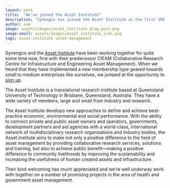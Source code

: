 ```yaml
---
layout: post
title:  "We've joined the Asset Institute"
description: "Synengco has joined the Asset Institute as the first SME solution provider"
author: sam
image: assets/images/asset_institute_blog_post.png
image-small: assets/images/asset_institute_icon.png
tags: asset-institute asset-management
---
```


Synengco and the [Asset Institute](http://assetinstitute.com/) have been working together for quite some time now, first with their predecessor CIEAM (Collaborative Research Centre for Infrastructure and Engineering Asset Management). When we heard that they have implemented a new membership type geared towards small to medium enterprises like ourselves, we jumped at the opportunity to [sign up](http://assetinstitute.com/become-a-member/).

The Asset Institute is a translational research institute based at Queensland University of Technology in Brisbane, Queensland, Australia. They have a wide variety of members, large and small from industry and research.

The Asset Institute develops new approaches to define and achieve best-practice economic, environmental and social performance. With the ability to connect private and public asset owners and operators, governments, development partners and aid agencies with a world-class, international network of multidisciplinary research organisations and industry bodies, the Asset Institute aims to make not only a positive difference to the field of asset management by providing collaborative research services, solutions and training, but also to achieve public benefit—making a positive difference to community livelihoods by improving the sustainability and increasing the usefulness of human created assets and infrastructure.

Their kind welcoming has much appreciated and we're well underway work with together on a number of promising projects in the area of health and government asset management.
